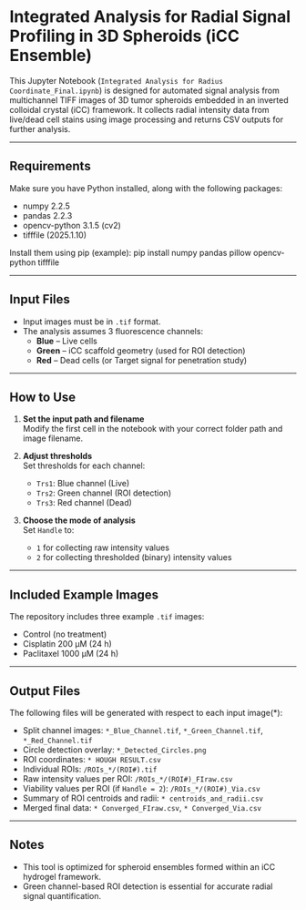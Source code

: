 # Integrated Analysis for Radial Signal Profiling in 3D Spheroids (iCC Ensemble)

This Jupyter Notebook (`Integrated Analysis for Radius Coordinate_Final.ipynb`) is designed for automated signal analysis from multichannel TIFF images of 3D tumor spheroids embedded in an inverted colloidal crystal (iCC) framework.
It collects radial intensity data from live/dead cell stains using image processing and returns CSV outputs for further analysis.

----

## Requirements
Make sure you have Python installed, along with the following packages:

- numpy 2.2.5
- pandas 2.2.3
- opencv-python 3.1.5 (cv2)  
- tifffile (2025.1.10)

Install them using pip (example):
pip install numpy pandas pillow opencv-python tifffile

---

## Input Files

- Input images must be in `.tif` format.
- The analysis assumes 3 fluorescence channels:
  - **Blue** – Live cells
  - **Green** – iCC scaffold geometry (used for ROI detection)
  - **Red** – Dead cells (or Target signal for penetration study)

---

## How to Use

1. **Set the input path and filename**  
   Modify the first cell in the notebook with your correct folder path and image filename.

2. **Adjust thresholds**  
   Set thresholds for each channel:
   - `Trs1`: Blue channel (Live)
   - `Trs2`: Green channel (ROI detection)
   - `Trs3`: Red channel (Dead)

3. **Choose the mode of analysis**  
   Set `Handle` to:
   - `1` for collecting raw intensity values  
   - `2` for collecting thresholded (binary) intensity values

---

## Included Example Images

The repository includes three example `.tif` images:
- Control (no treatment)
- Cisplatin 200 µM (24 h)
- Paclitaxel 1000 µM (24 h)

---

## Output Files

The following files will be generated with respect to each input image(*):

- Split channel images: `*_Blue_Channel.tif`, `*_Green_Channel.tif`, `*_Red_Channel.tif`
- Circle detection overlay: `*_Detected_Circles.png`
- ROI coordinates: `* HOUGH RESULT.csv`
- Individual ROIs: `/ROIs_*/(ROI#).tif`
- Raw intensity values per ROI: `/ROIs_*/(ROI#)_FIraw.csv`
- Viability values per ROI (if `Handle = 2`): `/ROIs_*/(ROI#)_Via.csv`
- Summary of ROI centroids and radii: `* centroids_and_radii.csv`
- Merged final data: `* Converged_FIraw.csv`, `* Converged_Via.csv`

---

## Notes

- This tool is optimized for spheroid ensembles formed within an iCC hydrogel framework.
- Green channel-based ROI detection is essential for accurate radial signal quantification.
